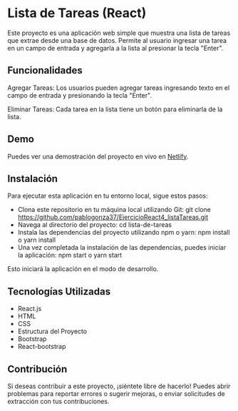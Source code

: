 # Lista de Tareas (React)

Este proyecto es una aplicación web simple que muestra una lista de tareas que extrae desde una base de datos. Permite al usuario ingresar una tarea en un campo de entrada y agregarla a la lista al presionar la tecla "Enter".


## Funcionalidades
Agregar Tareas: Los usuarios pueden agregar tareas ingresando texto en el campo de entrada y presionando la tecla "Enter".

Eliminar Tareas: Cada tarea en la lista tiene un botón para eliminarla de la lista.

## Demo

Puedes ver una demostración del proyecto en vivo en [Netlify](https://listatareas-db.netlify.app/).

## Instalación
Para ejecutar esta aplicación en tu entorno local, sigue estos pasos:

- Clona este repositorio en tu máquina local utilizando Git: git clone https://github.com/pablogonza37/EjercicioReact4_listaTareas.git
- Navega al directorio del proyecto: cd lista-de-tareas
- Instala las dependencias del proyecto utilizando npm o yarn: npm install o yarn install
- Una vez completada la instalación de las dependencias, puedes iniciar la aplicación: npm start o yarn start

Esto iniciará la aplicación en el modo de desarrollo.

## Tecnologías Utilizadas
- React.js
- HTML
- CSS
- Estructura del Proyecto
- Bootstrap
- React-bootstrap



## Contribución
Si deseas contribuir a este proyecto, ¡siéntete libre de hacerlo! Puedes abrir problemas para reportar errores o sugerir mejoras, o enviar solicitudes de extracción con tus contribuciones.
